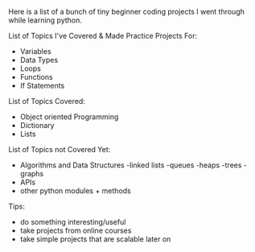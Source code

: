 Here is a list of a bunch of tiny beginner coding projects I went through while learning python.

List of Topics I've Covered & Made Practice Projects For:
- Variables
- Data Types
- Loops
- Functions
- If Statements

List of Topics Covered:
- Object oriented Programming
- Dictionary
- Lists

List of Topics not Covered Yet:
- Algorithms and Data Structures
   -linked lists
   -queues
   -heaps
   -trees
   -graphs
- APIs
- other python modules + methods

Tips:
- do something interesting/useful
- take projects from online courses
- take simple projects that are scalable later on

